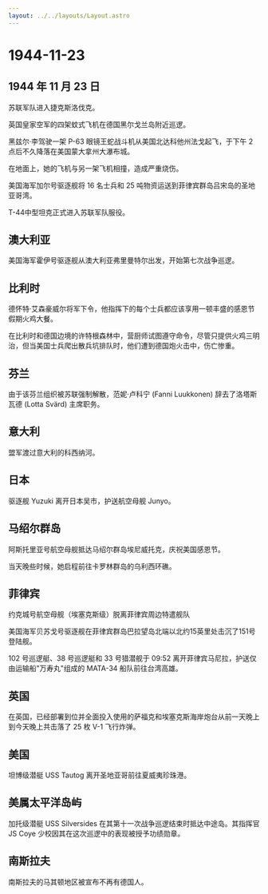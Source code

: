 ```yaml
---
layout: ../../layouts/Layout.astro
---
```


# 1944-11-23

## 1944 年 11 月 23 日

苏联军队进入捷克斯洛伐克。

英国皇家空军的四架蚊式飞机在德国黑尔戈兰岛附近巡逻。

黑兹尔·李驾驶一架 P-63 眼镜王蛇战斗机从美国北达科他州法戈起飞，于下午 2
点后不久降落在美国蒙大拿州大瀑布城。

在地面上，她的飞机与另一架飞机相撞，造成严重烧伤。

美国海军加尔号驱逐舰将 16 名士兵和 25
吨物资运送到菲律宾群岛吕宋岛的圣地亚哥湾。

T-44中型坦克正式进入苏联军队服役。

## 澳大利亚

美国海军霍伊号驱逐舰从澳大利亚弗里曼特尔出发，开始第七次战争巡逻。

## 比利时

德怀特·艾森豪威尔将军下令，他指挥下的每个士兵都应该享用一顿丰盛的感恩节假期火鸡大餐。

在比利时和德国边境的许特根森林中，营厨师试图遵守命令，尽管只提供火鸡三明治，但当美国士兵爬出散兵坑排队时，他们遭到德国炮火击中，伤亡惨重。

## 芬兰

由于该芬兰组织被苏联强制解散，范妮·卢科宁 (Fanni Luukkonen)
辞去了洛塔斯瓦德 (Lotta Svärd) 主席职务。

## 意大利

盟军渡过意大利的科西纳河。

## 日本

驱逐舰 Yuzuki 离开日本吴市，护送航空母舰 Junyo。

## 马绍尔群岛

阿斯托里亚号航空母舰抵达马绍尔群岛埃尼威托克，庆祝美国感恩节。

当天晚些时候，她启程前往卡罗林群岛的乌利西环礁。

## 菲律宾

约克城号航空母舰（埃塞克斯级）脱离菲律宾周边特遣舰队

美国海军贝苏戈号驱逐舰在菲律宾群岛巴拉望岛北端以北约15英里处击沉了151号登陆舰。

102 号巡逻艇、38 号巡逻艇和 33 号猎潜舰于 09:52
离开菲律宾马尼拉，护送仅由运输船"万寿丸"组成的 MATA-34
船队前往台湾高雄。

## 英国

在英国，已经部署到位并全面投入使用的萨福克和埃塞克斯海岸炮台从前一天晚上到今天晚上共击落了
25 枚 V-1 飞行炸弹。

## 美国

坦博级潜艇 USS Tautog 离开圣地亚哥前往夏威夷珍珠港。

## 美属太平洋岛屿

加托级潜艇 USS Silversides
在其第十一次战争巡逻结束时抵达中途岛。其指挥官 JS Coye
少校因其在这次巡逻中的表现被授予功绩勋章。

## 南斯拉夫

南斯拉夫的马其顿地区被宣布不再有德国人。